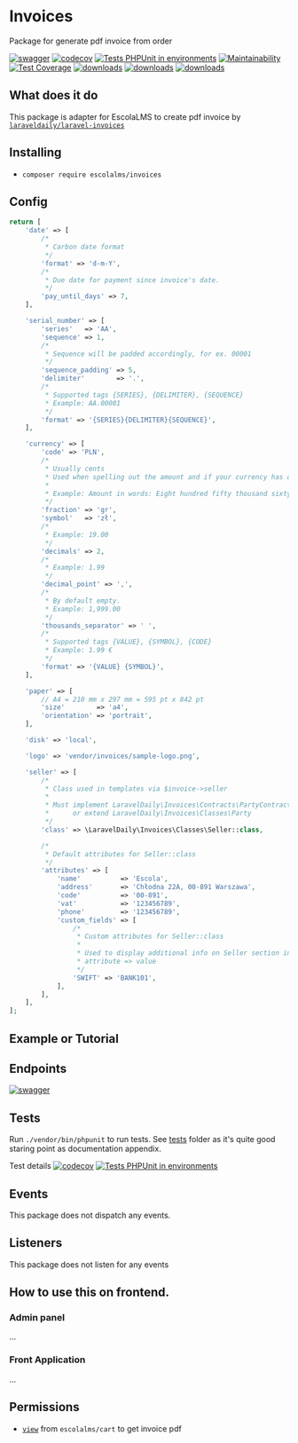 # Invoices

Package for generate pdf invoice from order

[![swagger](https://img.shields.io/badge/documentation-swagger-green)](https://escolalms.github.io/Invoices/)
[![codecov](https://codecov.io/gh/EscolaLMS/Invoices/branch/main/graph/badge.svg?token=O91FHNKI6R)](https://codecov.io/gh/EscolaLMS/Invoices)
[![Tests PHPUnit in environments](https://github.com/EscolaLMS/Invoices/actions/workflows/test.yml/badge.svg)](https://github.com/EscolaLMS/Invoices/actions/workflows/test.yml)
[![Maintainability](https://api.codeclimate.com/v1/badges/60eb83351d2d550c15cb/maintainability)](https://codeclimate.com/github/EscolaLMS/Invoices/maintainability)
[![Test Coverage](https://api.codeclimate.com/v1/badges/60eb83351d2d550c15cb/test_coverage)](https://codeclimate.com/github/EscolaLMS/Invoices/test_coverage)
[![downloads](https://img.shields.io/packagist/dt/escolalms/invoices)](https://packagist.org/packages/escolalms/invoices)
[![downloads](https://img.shields.io/packagist/v/escolalms/invoices)](https://packagist.org/packages/escolalms/invoices)
[![downloads](https://img.shields.io/packagist/l/escolalms/invoices)](https://packagist.org/packages/escolalms/invoices)

## What does it do

This package is adapter for EscolaLMS to create pdf invoice by <a href="https://github.com/LaravelDaily/laravel-invoices" target="_blank">`laraveldaily/laravel-invoices`</a>

## Installing

- `composer require escolalms/invoices`

## Config

``` php
return [
    'date' => [
        /*
         * Carbon date format
         */
        'format' => 'd-m-Y',
        /*
         * Due date for payment since invoice's date.
         */
        'pay_until_days' => 7,
    ],

    'serial_number' => [
        'series'   => 'AA',
        'sequence' => 1,
        /*
         * Sequence will be padded accordingly, for ex. 00001
         */
        'sequence_padding' => 5,
        'delimiter'        => '.',
        /*
         * Supported tags {SERIES}, {DELIMITER}, {SEQUENCE}
         * Example: AA.00001
         */
        'format' => '{SERIES}{DELIMITER}{SEQUENCE}',
    ],

    'currency' => [
        'code' => 'PLN',
        /*
         * Usually cents
         * Used when spelling out the amount and if your currency has decimals.
         *
         * Example: Amount in words: Eight hundred fifty thousand sixty-eight EUR and fifteen ct.
         */
        'fraction' => 'gr',
        'symbol'   => 'zł',
        /*
         * Example: 19.00
         */
        'decimals' => 2,
        /*
         * Example: 1.99
         */
        'decimal_point' => ',',
        /*
         * By default empty.
         * Example: 1,999.00
         */
        'thousands_separator' => ' ',
        /*
         * Supported tags {VALUE}, {SYMBOL}, {CODE}
         * Example: 1.99 €
         */
        'format' => '{VALUE} {SYMBOL}',
    ],

    'paper' => [
        // A4 = 210 mm x 297 mm = 595 pt x 842 pt
        'size'        => 'a4',
        'orientation' => 'portrait',
    ],

    'disk' => 'local',

    'logo' => 'vendor/invoices/sample-logo.png',

    'seller' => [
        /*
         * Class used in templates via $invoice->seller
         *
         * Must implement LaravelDaily\Invoices\Contracts\PartyContract
         *      or extend LaravelDaily\Invoices\Classes\Party
         */
        'class' => \LaravelDaily\Invoices\Classes\Seller::class,

        /*
         * Default attributes for Seller::class
         */
        'attributes' => [
            'name'          => 'Escola',
            'address'       => 'Chłodna 22A, 00-891 Warszawa',
            'code'          => '00-891',
            'vat'           => '123456789',
            'phone'         => '123456789',
            'custom_fields' => [
                /*
                 * Custom attributes for Seller::class
                 *
                 * Used to display additional info on Seller section in invoice
                 * attribute => value
                 */
                'SWIFT' => 'BANK101',
            ],
        ],
    ],
];
```

## Example or Tutorial


## Endpoints

[![swagger](https://img.shields.io/badge/documentation-swagger-green)](https://escolalms.github.io/Invoices/)

## Tests

Run `./vendor/bin/phpunit` to run tests. See [tests](tests) folder as it's quite good staring point as documentation appendix.

Test details [![codecov](https://codecov.io/gh/EscolaLMS/Invoices/branch/main/graph/badge.svg?token=O91FHNKI6R)](https://codecov.io/gh/EscolaLMS/Invoices) [![Tests PHPUnit in environments](https://github.com/EscolaLMS/Invoices/actions/workflows/test.yml/badge.svg)](https://github.com/EscolaLMS/Invoices/actions/workflows/test.yml)

## Events

This package does not dispatch any events.

## Listeners

This package does not listen for any events

## How to use this on frontend.

### Admin panel

...

### Front Application

...

## Permissions

- <a href="https://i.imgur.com/AoXsisJ.png">`view`</a> from `escolalms/cart` to get invoice pdf


